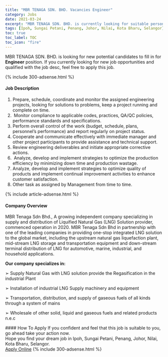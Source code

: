 ```yaml
---
title: "MBR TENAGA SDN. BHD. Vacancies Engineer" 
category: Jobs 
date: 2021-03-24 
excerpt: "MBR TENAGA SDN. BHD. is currently looking for suitable person to fill in the Engineer which based in Ipoh, Sungai Petani, Penang, Johor, Nilai, Kota Bharu, Selangor" 
tags: [Ipoh, Sungai Petani, Penang, Johor, Nilai, Kota Bharu, Selangor] 
toc: true 
toc_label: TOC 
toc_icon: "fire" 
--- 
```


<p>MBR TENAGA SDN. BHD. is looking for new potential candidates to fill in for <b>Engineer</b> position. If you currently looking for new job opportunities and qualified with the job desc, feel free to apply this job.
</p>{% include 300-adsense.html %} 
<div><div><h4>Job Description</h4></div><div><div><span><div><ol><li>Prepare, schedule, coordinate and monitor the assigned engineering projects, looking for solutions to problems, keep a project running and complete on time.</li><li>&#160;Monitor compliance to applicable codes, practices, QA/QC policies, performance standards and specifications.</li><li>Perform overall control of the work (budget, schedule, plans, personnel&#8217;s performance) and report regularly on project status.</li><li>Cooperate and communicate effectively with immediate manager and other project participants to provide assistance and technical support.</li><li>Review engineering deliverables and initiate appropriate corrective actions.</li><li>&#160;Analyze, develop and implement strategies to optimize the production efficiency by minimizing down time and production wastage.</li><li>Analyze, develop and implement strategies to optimize quality of products and implement continual improvement activities to enhance customer satisfaction.</li><li>Other task as assigned by Management from time to time.</li></ol></div></span></div></div></div> 
{% include article-adsense.html %} 
<div><div><h4>Company Overview</h4></div><div><div><span><div><p>MBR Tenaga Sdn Bhd., A growing independent company specializing in supply and distribution of Liquified Natural Gas (LNG) Solution provider, commenced operation in 2020. MBR Tenaga Sdn Bhd in partnership with one of the leading companies in providing one-stop integrated LNG solution to the global market, including the upstream natural gas liquefaction plant, mid-stream LNG storage and transportation equipment and down-stream terminal distribution of LNG for automotive, marine, industrial, and household applications.</p><p><strong>Our company specializes in:</strong></p><p>&#10146; Supply Natural Gas with LNG solution provide the Regasification in the industrial Plant</p><p>&#10146; Installation of industrial LNG Supply machinery and equipment</p><p>&#10146; Transportation, distribution, and supply of gaseous fuels of all kinds through a system of mains</p><p>&#10146; Wholesale of other solid, liquid and gaseous fuels and related products n.e.c</p></div></span></div></div></div> 
#### How To Apply 
If you confident and feel that this job is suitable to you, go ahead take your action now. <br/> 
Hope you find your dream job in Ipoh, Sungai Petani, Penang, Johor, Nilai, Kota Bharu, Selangor. <br/> 
<a href="https://www.jobstreet.com.my/en/job/engineer-4515099?jobId=jobstreet-my-job-4515099&" class="btn btn--info" target="_blank" rel="nofollow noopenner">Apply Online</a> 
{% include 300-adsense.html %} 